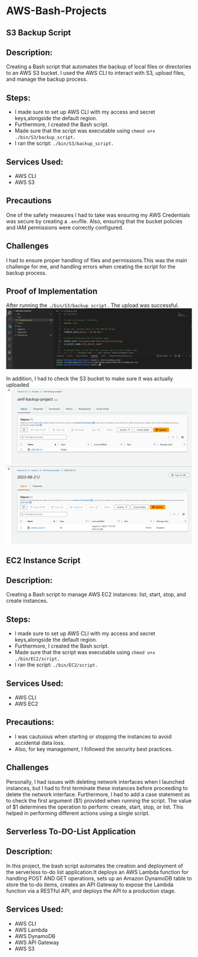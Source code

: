 # AWS-Bash-Projects

## S3 Backup Script

## Description:
Creating a Bash script that automates the backup of local files or directories to an AWS S3 bucket. I used the AWS CLI to interact with S3, upload files, and manage the backup process.

## Steps:

- I made sure to set up AWS CLI with my access and secret keys,alongside the default region.
- Furthermore, I created the Bash script.
- Made sure that the script was executable using  `chmod u+x ./bin/S3/backup_script.`
- I ran the script: `./bin/S3/backup_script.`


## Services Used:
- AWS CLI
- AWS S3


## Precautions
One of the safety measures I had to take was ensuring my AWS Credentials was secure by creating a `.env`file. Also, ensuring that the bucket policies and IAM permissions were correctly configured. 


## Challenges 
I had to ensure proper handling of files and permissions.This was the main challenge for me, and handling errors when creating the script for the backup process.

## Proof of Implementation
After running the `./bin/S3/backup_script.` The upload was successful.
![Proof of Implementation](proof/S3-images/script.png)

 In addition, I had to check the S3 bucket to make sure it was actually uploaded  
![Proof of Implementation](proof/S3-images/S3(1).png)
![Proof of Implementation](proof/S3-images/S3(2).png)


## EC2 Instance Script

## Description:
Creating a Bash script to manage AWS EC2 instances: list, start, stop, and create instances.

## Steps:
- I made sure to set up AWS CLI with my access and secret keys,alongside the default region.
- Furthermore, I created the Bash script.
- Made sure that the script was executable using  `chmod u+x ./bin/EC2/script.`
- I ran the script: `./bin/EC2/script.`

## Services Used:
- AWS CLI
- AWS EC2


## Precautions:
- I was cautuious when starting or stopping the instances to avoid accidental data loss.
- Also, for key management, I followed the security best practices.

## Challenges
Personally, I had issues with deleting network interfaces when I launched instances, but I had to first terminate these instances before proceeding to delete the network interface.
Furthermore, I had to add a case statement as to check the first argument ($1) provided when running the script. The value of $1 determines the operation to perform: create, start, stop, or list. This helped in performing different actions using a single script.





## Serverless To-DO-List Application 

## Description:
In this project, the bash script automates the creation and deployment of the serverless to-do list application.It deploys an AWS Lambda function for handling POST AND GET operations, sets up an Amazon DynamoDB table to store the to-do items, creates an API Gateway to expose the Lambda function via a RESTful API, and deploys the API to a production stage.


## Services Used:
- AWS CLI
- AWS Lambda
- AWS DynamoDB
- AWS API Gateway
- AWS S3 
